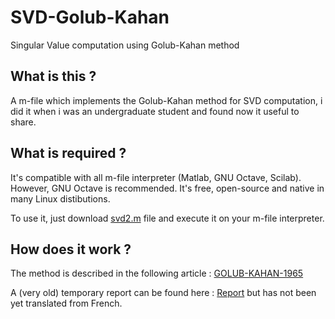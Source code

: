 # SVD-Golub-Kahan
Singular Value computation using Golub-Kahan method

## What is this ?

A m-file which implements the Golub-Kahan method for SVD computation, i did it when i was an undergraduate student and found now it useful to share.

## What is required ?

It's compatible with all m-file interpreter (Matlab, GNU Octave, Scilab).
However, GNU Octave is recommended. It's free, open-source and native in many Linux distibutions.

To use it, just download [svd2.m](./svd2.m) file and execute it on your m-file interpreter.

## How does it work ?

The method is described in the following article : [GOLUB-KAHAN-1965](./GOLUB-KAHAN-1965.pdf)

A (very old) temporary report can be found here : [Report](./report.odt) but has not been yet translated from French.

